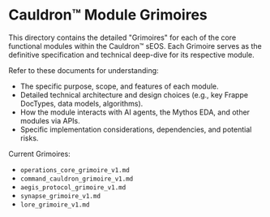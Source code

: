 # Cauldron™ Module Grimoires

This directory contains the detailed "Grimoires" for each of the core functional modules within the Cauldron™ sEOS. Each Grimoire serves as the definitive specification and technical deep-dive for its respective module.

Refer to these documents for understanding:

*   The specific purpose, scope, and features of each module.
*   Detailed technical architecture and design choices (e.g., key Frappe DocTypes, data models, algorithms).
*   How the module interacts with AI agents, the Mythos EDA, and other modules via APIs.
*   Specific implementation considerations, dependencies, and potential risks.

Current Grimoires:

*   `operations_core_grimoire_v1.md`
*   `command_cauldron_grimoire_v1.md`
*   `aegis_protocol_grimoire_v1.md`
*   `synapse_grimoire_v1.md`
*   `lore_grimoire_v1.md`